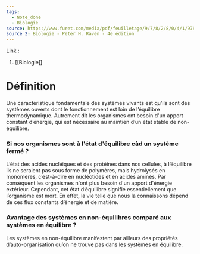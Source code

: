 ```yaml
---
tags:
  - Note_done
  - Biologie
source: https://www.furet.com/media/pdf/feuilletage/9/7/8/2/8/0/4/1/9782804184582.pdf
source 2: Biologie - Peter H. Raven - 4e édition
---
```


Link : 
1. [[Biologie]]

# Définition
Une caractéristique fondamentale des systèmes vivants est qu’ils sont des systèmes ouverts dont le fonctionnement est loin de l’équilibre thermodynamique. Autrement dit les organismes ont besoin d'un apport constant d’énergie, qui est nécessaire au maintien d’un état stable de non-équilibre.
### Si nos organismes sont à l'état d'équilibre càd un système fermé ?
L’état des acides nucléiques et des protéines dans nos cellules, à l’équilibre ils ne seraient pas sous forme de polymères, mais hydrolysés en monomères, c’est-à-dire en nucléotides et en acides aminés.
Par conséquent les organismes n'ont plus besoin d'un apport d'énergie extérieur.
Cependant, cet état d’équilibre signifie essentiellement que l’organisme est mort. En effet, la vie telle que nous la connaissons dépend de ces flux constants d’énergie et de matière.

### Avantage des systèmes en non-équilibres comparé aux systèmes en équilibre ?
Les systèmes en non-équilibre manifestent par ailleurs des propriétés d’auto-organisation qu’on ne trouve pas dans les systèmes en équilibre.